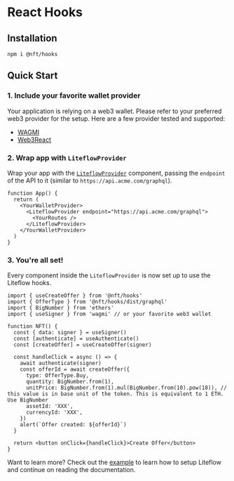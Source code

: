 # React Hooks

## Installation

```
npm i @nft/hooks
```

## Quick Start

### 1. Include your favorite wallet provider

Your application is relying on a web3 wallet. Please refer to your preferred web3 provider for the setup.
Here are a few provider tested and supported:

- [WAGMI](https://wagmi.sh/)
- [Web3React](https://github.com/Uniswap/web3-react)

### 2. Wrap app with `LiteflowProvider`

Wrap your app with the [`LiteflowProvider`](/docs/LiteflowProvider) component, passing the `endpoint` of the API to it (similar to `https://api.acme.com/graphql`).

```tsx
function App() {
  return (
    <YourWalletProvider>
      <LiteflowProvider endpoint="https://api.acme.com/graphql">
        <YourRoutes />
      </LiteflowProvider>
    </YourWalletProvider>
  )
}
```

### 3. You're all set!

Every component inside the `LiteflowProvider` is now set up to use the Liteflow hooks.

```tsx
import { useCreateOffer } from '@nft/hooks'
import { OfferType } from '@nft/hooks/dist/graphql'
import { BigNumber } from 'ethers'
import { useSigner } from 'wagmi' // or your favorite web3 wallet

function NFT() {
  const { data: signer } = useSigner()
  const [authenticate] = useAuthenticate()
  const [createOffer] = useCreateOffer(signer)

  const handleClick = async () => {
    await authenticate(signer)
    const offerId = await createOffer({
      type: OfferType.Buy,
      quantity: BigNumber.from(1),
      unitPrice: BigNumber.from(1).mul(BigNumber.from(10).pow(18)), // this value is in base unit of the token. This is equivalent to 1 ETH. Use BigNumber
      assetId: 'XXX',
      currencyId: 'XXX',
    })
    alert(`Offer created: ${offerId}`)
  }

  return <button onClick={handleClick}>Create Offer</button>
}
```

Want to learn more? Check out the [example](https://github.com/liteflow-labs/liteflow-js/tree/main/example) to learn how to setup Liteflow and continue on reading the documentation.
